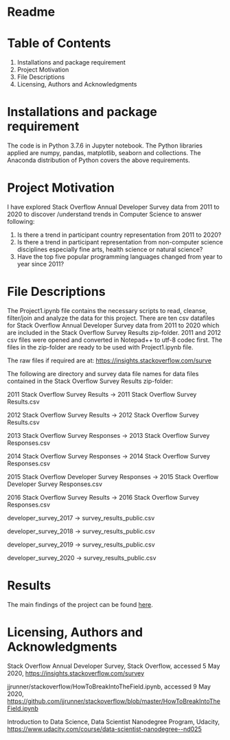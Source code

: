 # Readme
# Table of Contents
1.	Installations and package requirement
2.	Project Motivation
3.	File Descriptions
4.	Licensing, Authors and Acknowledgments

# Installations and package requirement
The code is in Python 3.7.6 in Jupyter notebook. The Python libraries applied are numpy, pandas, matplotlib, seaborn and collections. The Anaconda distribution of Python covers the above requirements. 

# Project Motivation
I have explored Stack Overflow Annual Developer Survey data from 2011 to 2020 to discover /understand trends in Computer Science to answer following: 
1.	Is there a trend in participant country representation from 2011 to 2020?
2.	Is there a trend in participant representation from non-computer science disciplines especially fine arts, health science or natural science?
3.	Have the top five popular programming languages changed from year to year since 2011?

# File Descriptions
The Project1.ipynb file contains the necessary scripts to read, cleanse, filter/join and analyze the data for this project. There are ten csv datafiles for Stack Overflow Annual Developer Survey data from 2011 to 2020 which are included in the Stack Overflow Survey Results zip-folder. 2011 and 2012 csv files were opened and converted in Notepad++ to utf-8 codec first. The files in the zip-folder are ready to be used with Project1.ipynb file. 

The raw files if required are at: https://insights.stackoverflow.com/surve

The following are directory and survey data file names for data files contained in the Stack Overflow Survey Results zip-folder:

2011 Stack Overflow Survey Results -> 2011 Stack Overflow Survey Results.csv

2012 Stack Overflow Survey Results -> 2012 Stack Overflow Survey Results.csv 

2013 Stack Overflow Survey Responses -> 2013 Stack Overflow Survey Responses.csv

2014 Stack Overflow Survey Responses -> 2014 Stack Overflow Survey Responses.csv

2015 Stack Overflow Developer Survey Responses -> 2015 Stack Overflow Developer Survey Responses.csv

2016 Stack Overflow Survey Results -> 2016 Stack Overflow Survey Responses.csv 

developer_survey_2017 -> survey_results_public.csv

developer_survey_2018 -> survey_results_public.csv

developer_survey_2019 -> survey_results_public.csv

developer_survey_2020 -> survey_results_public.csv

# Results
The main findings of the project can be found [here](https://prabhmit-chadha.medium.com/trends-in-computer-science-4c6ec3e78695).

# Licensing, Authors and Acknowledgments
Stack Overflow Annual Developer Survey, Stack Overflow, accessed 5 May 2020,
https://insights.stackoverflow.com/survey

jjrunner/stackoverflow/HowToBreakIntoTheField.ipynb, accessed 9 May 2020, https://github.com/jjrunner/stackoverflow/blob/master/HowToBreakIntoTheField.ipynb

Introduction to Data Science, Data Scientist Nanodegree Program, Udacity, https://www.udacity.com/course/data-scientist-nanodegree--nd025 
